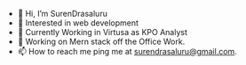 - 👋 Hi, I’m SurenDrasaluru
- 👀 Interested in web development
- 🌱 Currently Working in Virtusa as KPO Analyst
- 💞️ Working on Mern stack off the Office Work.
- 📫 How to reach me ping me at surendrasaluru@gmail.com.

<!---
Surendrasaluru/Surendrasaluru is a ✨ special ✨ repository because its `README.md` (this file) appears on your GitHub profile.
You can click the Preview link to take a look at your changes.
--->
